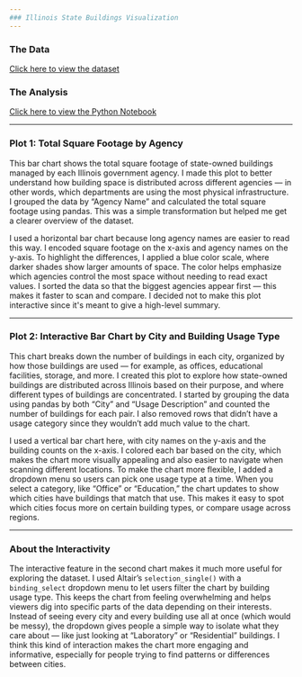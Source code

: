 ```yaml
---
### Illinois State Buildings Visualization
---
```


### The Data  
[Click here to view the dataset](https://raw.githubusercontent.com/UIUC-iSchool-DataViz/is445_data/main/building_inventory.csv)

### The Analysis  
[Click here to view the Python Notebook](https://github.com/Olivialxy/Olivialxy.github.io/blob/main/HW5.ipynb)

---

### Plot 1: Total Square Footage by Agency

This bar chart shows the total square footage of state-owned buildings managed by each Illinois government agency. I made this plot to better understand how building space is distributed across different agencies — in other words, which departments are using the most physical infrastructure. I grouped the data by “Agency Name” and calculated the total square footage using pandas. This was a simple transformation but helped me get a clearer overview of the dataset. 

I used a horizontal bar chart because long agency names are easier to read this way. I encoded square footage on the x-axis and agency names on the y-axis. To highlight the differences, I applied a blue color scale, where darker shades show larger amounts of space. The color helps emphasize which agencies control the most space without needing to read exact values. I sorted the data so that the biggest agencies appear first — this makes it faster to scan and compare. I decided not to make this plot interactive since it's meant to give a high-level summary.

---

### Plot 2: Interactive Bar Chart by City and Building Usage Type

This chart breaks down the number of buildings in each city, organized by how those buildings are used — for example, as offices, educational facilities, storage, and more. I created this plot to explore how state-owned buildings are distributed across Illinois based on their purpose, and where different types of buildings are concentrated. I started by grouping the data using pandas by both “City” and “Usage Description” and counted the number of buildings for each pair. I also removed rows that didn’t have a usage category since they wouldn’t add much value to the chart.

I used a vertical bar chart here, with city names on the y-axis and the building counts on the x-axis. I colored each bar based on the city, which makes the chart more visually appealing and also easier to navigate when scanning different locations. To make the chart more flexible, I added a dropdown menu so users can pick one usage type at a time. When you select a category, like “Office” or “Education,” the chart updates to show which cities have buildings that match that use. This makes it easy to spot which cities focus more on certain building types, or compare usage across regions.

---

### About the Interactivity

The interactive feature in the second chart makes it much more useful for exploring the dataset. I used Altair’s `selection_single()` with a `binding_select` dropdown menu to let users filter the chart by building usage type. This keeps the chart from feeling overwhelming and helps viewers dig into specific parts of the data depending on their interests. Instead of seeing every city and every building use all at once (which would be messy), the dropdown gives people a simple way to isolate what they care about — like just looking at “Laboratory” or “Residential” buildings. I think this kind of interaction makes the chart more engaging and informative, especially for people trying to find patterns or differences between cities.
